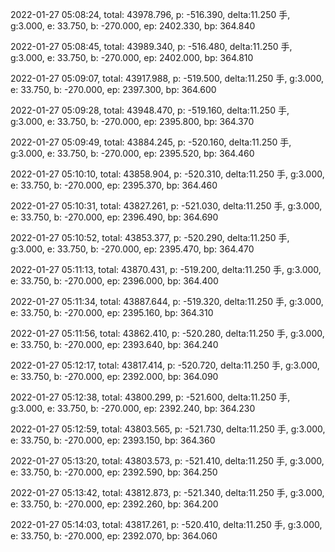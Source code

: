 2022-01-27 05:08:24, total: 43978.796, p: -516.390, delta:11.250 手, g:3.000, e: 33.750, b: -270.000, ep: 2402.330, bp: 364.840

2022-01-27 05:08:45, total: 43989.340, p: -516.480, delta:11.250 手, g:3.000, e: 33.750, b: -270.000, ep: 2402.000, bp: 364.810

2022-01-27 05:09:07, total: 43917.988, p: -519.500, delta:11.250 手, g:3.000, e: 33.750, b: -270.000, ep: 2397.300, bp: 364.600

2022-01-27 05:09:28, total: 43948.470, p: -519.160, delta:11.250 手, g:3.000, e: 33.750, b: -270.000, ep: 2395.800, bp: 364.370

2022-01-27 05:09:49, total: 43884.245, p: -520.160, delta:11.250 手, g:3.000, e: 33.750, b: -270.000, ep: 2395.520, bp: 364.460

2022-01-27 05:10:10, total: 43858.904, p: -520.310, delta:11.250 手, g:3.000, e: 33.750, b: -270.000, ep: 2395.370, bp: 364.460

2022-01-27 05:10:31, total: 43827.261, p: -521.030, delta:11.250 手, g:3.000, e: 33.750, b: -270.000, ep: 2396.490, bp: 364.690

2022-01-27 05:10:52, total: 43853.377, p: -520.290, delta:11.250 手, g:3.000, e: 33.750, b: -270.000, ep: 2395.470, bp: 364.470

2022-01-27 05:11:13, total: 43870.431, p: -519.200, delta:11.250 手, g:3.000, e: 33.750, b: -270.000, ep: 2396.000, bp: 364.400

2022-01-27 05:11:34, total: 43887.644, p: -519.320, delta:11.250 手, g:3.000, e: 33.750, b: -270.000, ep: 2395.160, bp: 364.310

2022-01-27 05:11:56, total: 43862.410, p: -520.280, delta:11.250 手, g:3.000, e: 33.750, b: -270.000, ep: 2393.640, bp: 364.240

2022-01-27 05:12:17, total: 43817.414, p: -520.720, delta:11.250 手, g:3.000, e: 33.750, b: -270.000, ep: 2392.000, bp: 364.090

2022-01-27 05:12:38, total: 43800.299, p: -521.600, delta:11.250 手, g:3.000, e: 33.750, b: -270.000, ep: 2392.240, bp: 364.230

2022-01-27 05:12:59, total: 43803.565, p: -521.730, delta:11.250 手, g:3.000, e: 33.750, b: -270.000, ep: 2393.150, bp: 364.360

2022-01-27 05:13:20, total: 43803.573, p: -521.410, delta:11.250 手, g:3.000, e: 33.750, b: -270.000, ep: 2392.590, bp: 364.250

2022-01-27 05:13:42, total: 43812.873, p: -521.340, delta:11.250 手, g:3.000, e: 33.750, b: -270.000, ep: 2392.260, bp: 364.200

2022-01-27 05:14:03, total: 43817.261, p: -520.410, delta:11.250 手, g:3.000, e: 33.750, b: -270.000, ep: 2392.070, bp: 364.060